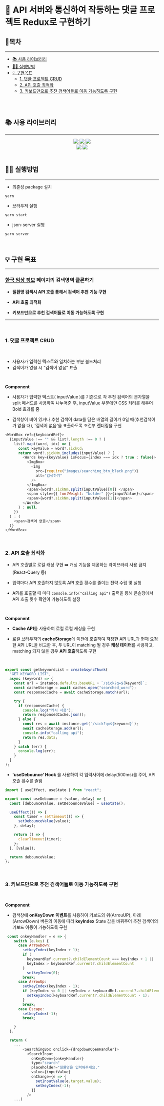 # 📝 API 서버와 통신하여 작동하는 댓글 프로젝트 Redux로 구현하기

<!-- <p align="middle">
<img src="./screenshot.png" />
</p> -->

## 📄목차

---

- [📚 사용 라이브러리](#-사용-라이브러리)
- [🏃‍♂️ 실행방법](#️-실행방법)
- [💡 구현목표](#💡-구현-목표)
  - [1. 댓글 프로젝트 CRUD ](#1-댓글-프로젝트-crud)
  - [2. API 호출 최적화](#2-api-호출-최적화)
  - [3. 키보드만으로 추천 검색어들로 이동 가능하도록 구현](#3-키보드만으로-추천-검색어들로-이동-가능하도록-구현)

<br>

<br>

## 📚 사용 라이브러리

---

<div align="center">
  
<img src="https://img.shields.io/badge/Redux-7347B6?style=for-the-badge&logo=Redux&logoColor=white" />
<img src="https://img.shields.io/badge/ReduxToolkit-7347B6?style=for-the-badge&logo=Redux&logoColor=white" />
<img src="https://img.shields.io/badge/styled components-DB7093?style=for-the-badge&logo=styled-components&logoColor=white" />
  
<br/>
<img src="https://img.shields.io/badge/eslint-4B32C3?style=for-the-badge&logo=eslint&logoColor=white" />
<img src="https://img.shields.io/badge/Prettier-F7B93E?style=for-the-badge&logo=prettier&logoColor=white" />
</div>

<br>

## 🏃‍♂️ 실행방법

---

- 의존성 package 설치

```
yarn
```

- 브라우저 실행

```
yarn start
```

- json-server 실행

```
yarn server
```

<br>

## 💡 구현 목표

---

 <h3>

**[한국 임상 정보](https://clinicaltrialskorea.com/) 페이지의 검색영역 클론하기**

 </h3>

- **질환명 검색시 API 호출 통해서 검색어 추천 기능 구현**

- **API 호출 최적화**

- **키보드만으로 추천 검색어들로 이동 가능하도록 구현**
  <br>

---

<br>

### 1. 댓글 프로젝트 CRUD

<br>
  
  * 사용자가 입력한 텍스트와 일치하는 부분 볼드처리
  * 검색어가 없을 시 “검색어 없음” 표출

<br>

**Component**

- 사용자가 입력한 텍스트( inputValue )를 기준으로 각 추천 검색어의 문자열을 split 메서드를 사용하여 나누어준 후, inputValue 부분에만 CSS 처리를 해주어 Bold 효과를 줌

- 검색창이 비어 있거나 추천 검색어 data를 담은 배열의 길이가 0일 때(추천검색어가 없을 때), '검색어 없음'을 표출하도록 조건부 랜더링을 구현

```javascript
<WordBox ref={keyboardRef}>
  {inputValue !== "" && list?.length !== 0 ? (
    list?.map((word, idx) => {
      const keyValue = word?.sickCd;
      return word?.sickNm.includes(inputValue) ? (
        <Words key={keyValue} isFocus={index === idx ? true : false}>
          <ImgBox>
            <img
              src={require("images/searching_btn_black.png")}
              alt="검색하기"
            />
          </ImgBox>
          <span>{word?.sickNm.split(inputValue)[0]} </span>
          <span style={{ fontWeight: "bolder" }}>{inputValue}</span>
          <span>{word?.sickNm.split(inputValue)[1]}</span>
        </Words>
      ) : null;
    })
  ) : (
    <span>검색어 없음</span>
  )}
</WordBox>
```

<br>

### 2. API 호출 최적화

- API 호출별로 로컬 캐싱 구현
  ➡️ 캐싱 기능을 제공하는 라이브러리 사용 금지(React-Query 등)

- 입력마다 API 호출하지 않도록 API 호출 횟수를 줄이는 전략 수립 및 실행

- API를 호출할 때 마다 `console.info("calling api")` 출력을 통해 콘솔창에서 API 호출 횟수 확인이 가능하도록 설정

<br>

**Component**

- **Cache API**를 사용하여 로컬 로컬 캐싱을 구현

- 로컬 브라우저의 **cacheStorage**에 이전에 호출하여 저장한 API URL과 현재 요청한 API URL을 비교한 후, 두 URL이 matching 될 경우 **캐싱 데이터**를 사용하고, matching 되지 않을 경우 **API 호출**하도록 구현

<br>

```javascript
export const getkeywordList = createAsyncThunk(
  "GET_KEYWORD_LIST",
  async (keyword) => {
    const url = instance.defaults.baseURL + `/sick?q=${keyword}`;
    const cacheStorage = await caches.open("searched_word");
    const responsedCache = await cacheStorage.match(url);

    try {
      if (responsedCache) {
        console.log("캐시 사용");
        return responsedCache.json();
      } else {
        const res = await instance.get(`/sick?q=${keyword}`);
        await cacheStorage.add(url);
        console.info("calling api");
        return res.data;
      }
    } catch (err) {
      console.log(err);
    }
  }
);
```

- **'useDebounce' Hook** 을 사용하여 각 입력사이에 delay(500ms)를 주어, API 호출 횟수를 줄임

```javascript
import { useEffect, useState } from "react";

export const useDebounce = (value, delay) => {
  const [debounceValue, setDebounceValue] = useState();

  useEffect(() => {
    const timer = setTimeout(() => {
      setDebounceValue(value);
    }, delay);

    return () => {
      clearTimeout(timer);
    };
  }, [value]);

  return debounceValue;
};
```

<br>

### 3. 키보드만으로 추천 검색어들로 이동 가능하도록 구현

 <br>

**Component**

- 검색창에 **onKeyDown 이벤트**를 사용하여 키보드의 위(ArrouUP), 아래(ArrowDown) 버튼의 이동에 따라 **keyIndex** State 값을 바꿔주어 추천 검색어의 키보드 이동이 가능하도록 구현

```javascript
 const onkeyHandler = e => {
    switch (e.key) {
      case ArrowDown:
        setkeyIndex(keyIndex + 1);
        if (
          keyboardRef.current?.childElementCount === keyIndex + 1 ||
          keyIndex > keyboardRef.current?.childElementCount
        )
          setkeyIndex(0);
        break;
      case ArrowUp:
        setkeyIndex(keyIndex - 1);
        if (keyIndex <= 0 || keyIndex > keyboardRef.current?.childElementCount) {
          setkeyIndex(keyboardRef.current?.childElementCount - 1);
        }
        break;
      case Escape:
        setkeyIndex(-1);
        break;

    }
  };

  return (
    ...
        <SearchingBox onClick={dropdownOpenHandler}>
          <SearchInput
            onKeyDown={onkeyHandler}
            type="search"
            placeholder="질환명을 입력해주세요."
            value={inputValue}
            onChange={e => {
              setInputValue(e.target.value);
              setkeyIndex(-1);
            }}
          />
    ...)

```

<br>
